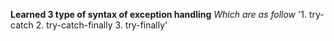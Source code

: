 **Learned 3 type of syntax of exception handling**
*Which are as follow*
'1. try-catch
2. try-catch-finally
3. try-finally'
